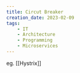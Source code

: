 ```yaml
---
title: Circut Breaker
creation_date: 2023-02-09
tags:
	- IT
	- Architecture
	- Programming
	- Microservices
---
```


eg. [[Hystrix]]